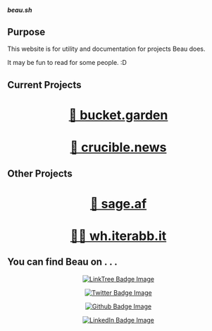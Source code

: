 <div class="rainbow-retro"></div>
<h5 class="header-rainbow-retro">beau.sh</h5>

## Purpose 

This website is for utility and documentation for projects Beau does. 

It may be fun to read for some people. :D 

## Current Projects 

<div align="center">
  <p></p>
    <h1 width="100%"><a href="projects/garden">🌱 bucket.garden</a></h1>
  <p></p>
    <h1 width="100%"><a href="projects/crucible">🔩 crucible.news</a></h1>
  <p></p>
</div>

## Other Projects 

<div align="center">
  <p></p>
    <h1 width="100%"><a href="sage.af">🔮 sage.af</a></h1>
  <p></p>
    <h1 width="100%"><a href="wh.iterabb.it">🧑‍💻 wh.iterabb.it</a></h1>
  <p></p>
</div>

## You can find Beau on . . .

<div align="center">
  <p><a href="https://linktr.ee/beaubouchard"><img src="https://img.shields.io/badge/LinkTree-FFFFFF.svg?logo=linktree&logoColor=blue" alt="LinkTree Badge Image" /></a></p>
  <p><a href="https://twitter.com/beaubouchard"><img src="https://img.shields.io/badge/Twitter-FFFFFF.svg?logo=twitter&logoColor=blue" alt="Twitter Badge Image" /></a></p>
  <p><a href="https://github.com/BeauBouchard/"><img src="https://img.shields.io/badge/Github-FFFFFF.svg?logo=github&logoColor=blue" alt="Github Badge Image" /></a></p>
  <p><a href="https://www.linkedin.com/in/beaubouchard/"><img src="https://img.shields.io/badge/Linkedin-FFFFFF.svg?logo=linkedin&logoColor=blue" alt="LinkedIn Badge Image" /></a></p>
</div>


